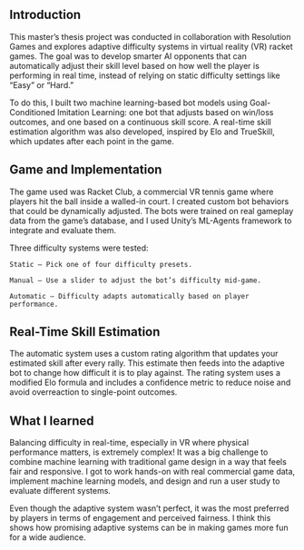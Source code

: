 ## Introduction

This master’s thesis project was conducted in collaboration with Resolution Games and explores adaptive difficulty systems in virtual reality (VR) racket games. The goal was to develop smarter AI opponents that can automatically adjust their skill level based on how well the player is performing in real time, instead of relying on static difficulty settings like “Easy” or “Hard.”

To do this, I built two machine learning-based bot models using Goal-Conditioned Imitation Learning: one bot that adjusts based on win/loss outcomes, and one based on a continuous skill score. A real-time skill estimation algorithm was also developed, inspired by Elo and TrueSkill, which updates after each point in the game.

## Game and Implementation

The game used was Racket Club, a commercial VR tennis game where players hit the ball inside a walled-in court. I created custom bot behaviors that could be dynamically adjusted. The bots were trained on real gameplay data from the game’s database, and I used Unity’s ML-Agents framework to integrate and evaluate them.

Three difficulty systems were tested:

    Static – Pick one of four difficulty presets.

    Manual – Use a slider to adjust the bot’s difficulty mid-game.

    Automatic – Difficulty adapts automatically based on player performance.

## Real-Time Skill Estimation

The automatic system uses a custom rating algorithm that updates your estimated skill after every rally. This estimate then feeds into the adaptive bot to change how difficult it is to play against. The rating system uses a modified Elo formula and includes a confidence metric to reduce noise and avoid overreaction to single-point outcomes.

## What I learned

Balancing difficulty in real-time, especially in VR where physical performance matters, is extremely complex! It was a big challenge to combine machine learning with traditional game design in a way that feels fair and responsive. I got to work hands-on with real commercial game data, implement machine learning models, and design and run a user study to evaluate different systems.

Even though the adaptive system wasn’t perfect, it was the most preferred by players in terms of engagement and perceived fairness. I think this shows how promising adaptive systems can be in making games more fun for a wide audience.